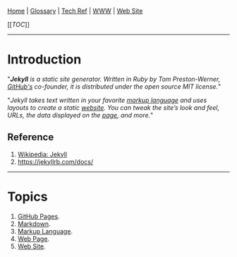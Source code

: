 [Home](/Slalom-LLC/Slalom-Consulting) | [Glossary](/Glossary) | [Tech Ref](/Tech-Ref) | [WWW](/Tech-Ref/WWW-\(World-Wide-Web\)) | [Web Site](/Tech-Ref/WWW-\(World-Wide-Web\)/Web-Site)

[[_TOC_]]

---
# Introduction
"_***Jekyll*** is a static site generator. Written in Ruby by Tom Preston-Werner, [GitHub's](/Tech-Ref/Software-Development/DevOps-\(Development-and-IT-Operations\)/GitHub) co-founder, it is distributed under the open source MIT license._"

"_Jekyll takes text written in your favorite [markup language](/Tech-Ref/Software-Development/Markup-Language) and uses layouts to create a static [website](/Tech-Ref/WWW-\(World-Wide-Web\)/Web-Site). You can tweak the site’s look and feel, URLs, the data displayed on the [page](/Tech-Ref/WWW-\(World-Wide-Web\)/Web-Page), and more._"

## Reference
1. [Wikipedia: Jekyll](https://en.wikipedia.org/wiki/Jekyll_(software))
1. https://jekyllrb.com/docs/

---
# Topics
1. [GitHub Pages](/Tech-Ref/Software-Development/DevOps-\(Development-and-IT-Operations\)/GitHub/GitHub-Pages).
1. [Markdown](/Tech-Ref/Software-Development/Markup-Language/Markdown).
1. [Markup Language](/Tech-Ref/Software-Development/Markup-Language).
1. [Web Page](/Tech-Ref/WWW-\(World-Wide-Web\)/Web-Page).
1. [Web Site](/Tech-Ref/WWW-\(World-Wide-Web\)/Web-Site).
